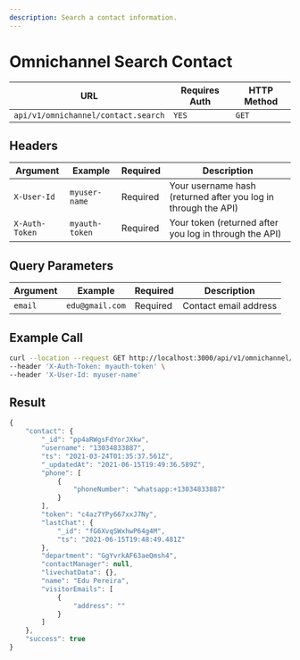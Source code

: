 ```yaml
---
description: Search a contact information.
---
```


# Omnichannel Search Contact

| URL                                 | Requires Auth | HTTP Method |
| ----------------------------------- | ------------- | ----------- |
| `api/v1/omnichannel/contact.search` | `YES`         | `GET`       |

## Headers

| Argument       | Example        | Required | Description                                                    |
| -------------- | -------------- | -------- | -------------------------------------------------------------- |
| `X-User-Id`    | `myuser-name`  | Required | Your username hash (returned after you log in through the API) |
| `X-Auth-Token` | `myauth-token` | Required | Your token (returned after you log in through the API)         |

## Query Parameters

| Argument | Example         | Required | Description           |
| -------- | --------------- | -------- | --------------------- |
| `email`  | `edu@gmail.com` | Required | Contact email address |

## Example Call

```bash
curl --location --request GET http://localhost:3000/api/v1/omnichannel/contact?email=edu@gmail.com \
--header 'X-Auth-Token: myauth-token' \
--header 'X-User-Id: myuser-name'
```

## Result

```javascript
{
    "contact": {
        "_id": "pp4aRWgsFdYorJXkw",
        "username": "13034833887",
        "ts": "2021-03-24T01:35:37.561Z",
        "_updatedAt": "2021-06-15T19:49:36.589Z",
        "phone": [
            {
                "phoneNumber": "whatsapp:+13034833887"
            }
        ],
        "token": "c4az7YPy667xxJ7Ny",
        "lastChat": {
            "_id": "fG6XvqSWxhwP64g4M",
            "ts": "2021-06-15T19:48:49.481Z"
        },
        "department": "GgYvrkAF63aeQmsh4",
        "contactManager": null,
        "livechatData": {},
        "name": "Edu Pereira",
        "visitorEmails": [
            {
                "address": ""
            }
        ]
    },
    "success": true
}
```
